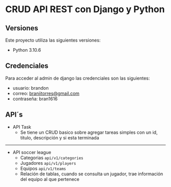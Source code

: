 #  CRUD API REST con Django y Python


## Versiones


Este proyecto utiliza las siguientes versiones:
- Python 3.10.6

## Credenciales

Para acceder al admin de django las credenciales son las siguientes:
- usuario: brandon
- correo: braniitorres@gmail.com
- contraseña: bran1616

## API´s

- API Task
    - Se tiene un CRUD basico sobre agregar tareas simples con un id, titulo, descripción y si esta terminada
___

- API soccer league
    - Categorias `api/v1/categories`
    - Jugadores `api/v1/players`
    - Equipos `api/v1/teams`
    - Relación de tablas, cuando se consulta un jugador, trae información del equipo al que pertenece
